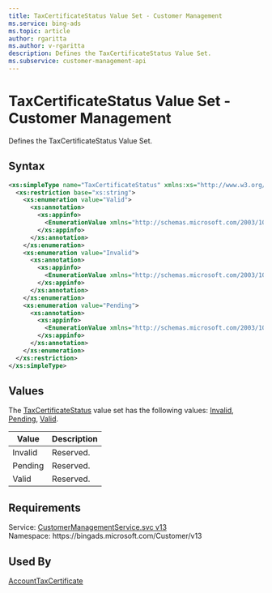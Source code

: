 ```yaml
---
title: TaxCertificateStatus Value Set - Customer Management
ms.service: bing-ads
ms.topic: article
author: rgaritta
ms.author: v-rgaritta
description: Defines the TaxCertificateStatus Value Set.
ms.subservice: customer-management-api
---
```

# TaxCertificateStatus Value Set - Customer Management
Defines the TaxCertificateStatus Value Set.

## Syntax
```xml
<xs:simpleType name="TaxCertificateStatus" xmlns:xs="http://www.w3.org/2001/XMLSchema">
  <xs:restriction base="xs:string">
    <xs:enumeration value="Valid">
      <xs:annotation>
        <xs:appinfo>
          <EnumerationValue xmlns="http://schemas.microsoft.com/2003/10/Serialization/">174</EnumerationValue>
        </xs:appinfo>
      </xs:annotation>
    </xs:enumeration>
    <xs:enumeration value="Invalid">
      <xs:annotation>
        <xs:appinfo>
          <EnumerationValue xmlns="http://schemas.microsoft.com/2003/10/Serialization/">175</EnumerationValue>
        </xs:appinfo>
      </xs:annotation>
    </xs:enumeration>
    <xs:enumeration value="Pending">
      <xs:annotation>
        <xs:appinfo>
          <EnumerationValue xmlns="http://schemas.microsoft.com/2003/10/Serialization/">176</EnumerationValue>
        </xs:appinfo>
      </xs:annotation>
    </xs:enumeration>
  </xs:restriction>
</xs:simpleType>
```

## <a name="values"></a>Values

The [TaxCertificateStatus](taxcertificatestatus.md) value set has the following values: [Invalid](#invalid), [Pending](#pending), [Valid](#valid).

|Value|Description|
|-----------|---------------|
|<a name="invalid"></a>Invalid|Reserved.|
|<a name="pending"></a>Pending|Reserved.|
|<a name="valid"></a>Valid|Reserved.|

## Requirements
Service: [CustomerManagementService.svc v13](https://clientcenter.api.bingads.microsoft.com/Api/CustomerManagement/v13/CustomerManagementService.svc)  
Namespace: https\://bingads.microsoft.com/Customer/v13  

## Used By
[AccountTaxCertificate](accounttaxcertificate.md)  
